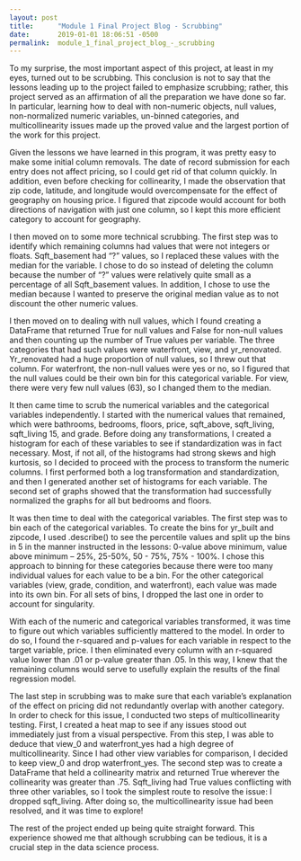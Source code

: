 ```yaml
---
layout: post
title:      "Module 1 Final Project Blog - Scrubbing"
date:       2019-01-01 18:06:51 -0500
permalink:  module_1_final_project_blog_-_scrubbing
---
```





To my surprise, the most important aspect of this project, at least in my eyes, turned out to be scrubbing. This conclusion is not to say that the lessons leading up to the project failed to emphasize scrubbing; rather, this project served as an affirmation of all the preparation we have done so far. In particular, learning how to deal with non-numeric objects, null values, non-normalized numeric variables, un-binned categories, and multicollinearity issues made up the proved value and the largest portion of the work for this project.

Given the lessons we have learned in this program, it was pretty easy to make some initial column removals. The date of record submission for each entry does not affect pricing, so I could get rid of that column quickly. In addition, even before checking for collinearity, I made the observation that zip code, latitude, and longitude would overcompensate for the effect of geography on housing price. I figured that zipcode would account for both directions of navigation with just one column, so I kept this more efficient category to account for geography.

I then moved on to some more technical scrubbing. The first step was to identify which remaining columns had values that were not integers or floats. Sqft_basement had “?” values, so I replaced these values with the median for the variable. I chose to do so instead of deleting the column because the number of “?” values were relatively quite small as a percentage of all Sqft_basement values. In addition, I chose to use the median because I wanted to preserve the original median value as to not discount the other numeric values.

I then moved on to dealing with null values, which I found creating a DataFrame that returned True for null values and False for non-null values and then counting up the number of True values per variable. The three categories that had such values were waterfront, view, and yr_renovated. Yr_renovated had a huge proportion of null values, so I threw out that column. For waterfront, the non-null values were yes or no, so I figured that the null values could be their own bin for this categorical variable. For view, there were very few null values (63), so I changed them to the median.

It then came time to scrub the numerical variables and the categorical variables independently. I started with the numerical values that remained, which were bathrooms, bedrooms, floors, price, sqft_above, sqft_living, sqft_living 15, and grade. Before doing any transformations, I created a histogram for each of these variables to see if standardization was in fact necessary. Most, if not all, of the histograms had strong skews and high kurtosis, so I decided to proceed with the process to transform the numeric columns. I first performed both a log transformation and standardization, and then I generated another set of histograms for each variable. The second set of graphs showed that the transformation had successfully normalized the graphs for all but bedrooms and floors.

It was then time to deal with the categorical variables. The first step was to bin each of the categorical variables. To create the bins for yr_built and zipcode, I used .describe() to see the percentile values and split up the bins in 5 in the manner instructed in the lessons: 0-value above minimum, value above minimum – 25%, 25-50%, 50 - 75%, 75% -  100%. I chose this approach to binning for these categories because there were too many individual values for each value to be a bin. For the other categorical variables (view, grade, condition, and waterfront), each value was made into its own bin. For all sets of bins, I dropped the last one in order to account for singularity.

With each of the numeric and categorical variables transformed, it was time to figure out which variables sufficiently mattered to the model. In order to do so, I found the r-squared and p-values for each variable in respect to the target variable, price. I then eliminated every column with an r-squared value lower than .01 or p-value greater than .05. In this way, I knew that the remaining columns would serve to usefully explain the results of the final regression model.

The last step in scrubbing was to make sure that each variable’s explanation of the effect on pricing did not redundantly overlap with another category. In order to check for this issue, I conducted two steps of multicollinearity testing. First, I created a heat map to see if any issues stood out immediately just from a visual perspective. From this step, I was able to deduce that view_0 and waterfront_yes had a high degree of multicollinearity. Since I had other view variables for comparison, I decided to keep view_0 and drop waterfront_yes. The second step was to create a DataFrame that held a collinearity matrix and returned True wherever the collinearity was greater than .75. Sqft_living had True values conflicting with three other variables, so I took the simplest route to resolve the issue: I dropped sqft_living. After doing so, the multicollinearity issue had been resolved, and it was time to explore!

The rest of the project ended up being quite straight forward. This experience showed me that although scrubbing can be tedious, it is a crucial step in the data science process.

